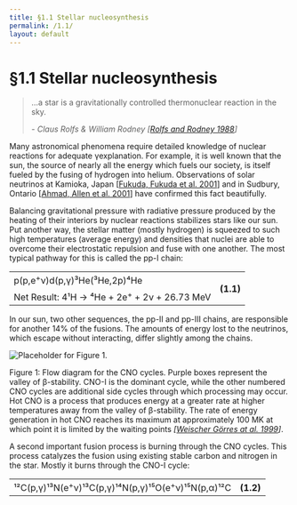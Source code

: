 ```yaml
---
title: §1.1 Stellar nucleosynthesis
permalink: /1.1/
layout: default
---
```


# §1.1 Stellar nucleosynthesis

<blockquote>
<p>…a star is a gravitationally controlled thermonuclear reaction in the sky.
</p>
<footer>-
<cite>Claus Rolfs &amp; William Rodney [<a href="../bibliography/#rolfs">Rolfs
and Rodney 1988</a>]</cite></footer>
</blockquote>

Many astronomical phenomena require detailed knowledge of nuclear reactions
for adequate γexplanation. For example, it is well known that the sun, the
source of nearly all the energy which fuels our society, is itself fueled by
the fusing of hydrogen into helium. Observations of solar neutrinos at
Kamioka, Japan
[<a href="../bibliography/#fukuda">Fukuda, Fukuda et al. 2001</a>] and in
Sudbury, Ontario
[<a href="../bibliography/#ahmed">Ahmad, Allen et al. 2001</a>] have confirmed
this fact beautifully.

Balancing gravitational pressure with radiative pressure produced by the
heating of their interiors by nuclear reactions stabilizes stars like our sun.
Put another way, the stellar matter (mostly hydrogen) is squeezed to such high
temperatures (average energy) and densities that nuclei are able to overcome
their electrostatic repulsion and fuse with one another. The most typical
pathway for this is called the pp-I chain:

<table class="equation">
	<tr>
		<td>p(p,e<sup>+</sup>ν)d(p,γ)³He(³He,2p)⁴He</td>
		<th rowspan="2">(1.1)</th>
	</tr>
	<tr>
		<td>Net Result: 4¹H → ⁴He + 2e<sup>+</sup> + 2ν	+ 26.73 MeV</td>
	</tr>
</table>

In our sun, two other sequences, the pp-II and pp-III chains, are responsible
for another 14% of the fusions. The amounts of energy lost to the neutrinos,
which escape without interacting, differ slightly among the chains.

<div class="figure" id="figure-1">
	<img src="../images/figure-1-cno-color.png" 
	alt="Placeholder for Figure 1."/>
	<div class="caption">
		<p>Figure 1: Flow diagram for the CNO cycles. Purple boxes represent
			the valley of β-stability. CNO-I is the dominant cycle, while the 
			other numbered CNO cycles are additional side cycles through which
			processing may occur. Hot CNO is a process that produces energy at
			a greater rate at higher temperatures away from the valley of
			β-stability. The rate of energy generation in hot CNO reaches its
			maximum at approximately 100 MK at which point it is limited by
			the	waiting points
			<cite>[<a href="../bibliography/#weischer">Weischer Görres at al.
				1999</a>]</cite>.</p>
	</div>
</div>

A second important fusion process is burning through the CNO cycles. This
process catalyzes the fusion using existing stable carbon and nitrogen in the
star. Mostly it burns through the CNO-I cycle:

<table class="equation">
	<tr>
		<td>¹²C(p,γ)¹³N(e<sup>+</sup>ν)¹³C(p,γ)¹⁴N(p,γ)¹⁵O(e<sup>+</sup>ν)¹⁵N(p,α)¹²C</td>
		<th rowspan="2">(1.2)</th>
	</tr>
</table>
